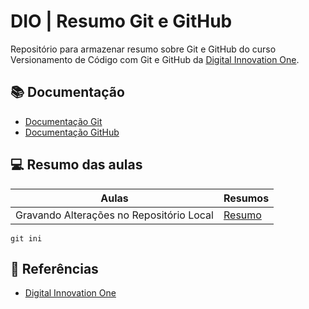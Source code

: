 
# DIO | Resumo Git e GitHub

Repositório para armazenar resumo sobre Git e GitHub do curso Versionamento de Código com Git e GitHub da 
[Digital Innovation One](https://www.dio-me).

## 📚 Documentação
- [Documentação Git](https://git-scm.com/doc)
- [Documentação GitHub](https://docs.github.com/)


## 💻 Resumo das aulas

| Aulas | Resumos |
|-------| ------- |
| Gravando Alterações no Repositório Local | [Resumo]() |

```
git ini
```

## 🔎 Referências
- [Digital Innovation One]()
